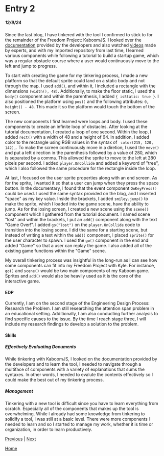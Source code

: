 # Entry 2
##### 12/9/24

Since the last blog, I have tinkered with the tool I confirmed to stick to for the remainder of the Freedom Project: KaboomJS. I looked over the [documentation](https://kaboomjs.com/) provided by the developers and also watched [videos](https://www.youtube.com/watch?v=iRXI6ThRJvM&list=PLNwtXgWIx3rgk68WwrykC7BIJ50kT6ZpS) made by experts, and with my imported repository from last time, I learned various components while following a tutorial to build a startup game, which was a regular obstacle course where a user would continuously move to the left and jump to progress.

To start with creating the game for my tinkering process, I made a new platform so that the default sprite could land on a static body and not through the map. I used `add()`, and within it, I included a rectangle with the  dimensions `(width(), 48)`. Additionally, to make the floor static, I used the `body()` component and within the parenthesis, I added `{ isStatic: true }`. I also positioned the platform using `pos()` and the following attributes: `0, height() - 48`. This made it so the platform would touch the bottom of the screen.

The new components I first learned were loops and body. I used these components to create an infinite loop of obstacles. After looking at the tutorial documentation, I created a loop of one second. Within the loop, I added `rect()` with a width of 48 and a height of 64. In addition, I added color to the rectangle using RGB values in the syntax of ` color(215, 120, 142),`. To make the screen continuously move in a diretion, I used the `move()` and put a left direction in the parenthesis followed by a value of 280, which is separated by a comma. This allowed the sprite to move to the left at 280 pixels per second. I added `player.OnCollide` and added a keyword of "tree", which I also followed the same procedure for the rectangle inside the loop.

At last, I focused on the user sprite properties along with an end screen. As for the sprite, I wanted it so that a user can jump when they press the space button. In the documentary, I found that the event component `OnKeyPress()` could be used. I used the same syntax provided on the blog, and I inserted "space" as my key value. Inside the brackets, I added `smiley.jump()` to make the sprite, which I loaded into the game scene, have the ability to jump. As for the losing screen, I created a new scene using the `scene()` component which I gathered from the tutorial document. I named scene "lost" and within the brackets, I put an `add()` component along with the text "Game Over!". I added `go("lost")` on the `player.OnCollide` code to transition into the losing scene. I did the same for a starting scene, but instead of writing a text within the `add()` component, I placed `sprite()` for the user character to spawn. I used the `go()` component in the end and added "Game" so that a user can replay the game. I also added all of the existing game functions within the "Game" scene.


My overall tinkering process was insightful in the long-run as I can see how some components can fit into my Freedom Project with Kyle. For instance, `go()` and `scene()` would be two main components of my Kaboom game. Sprites and `add()` would also be heavily used as it is the core of the interactive game.


#### EDP
Currently, I am on the second stage of the Engineering Design Process: Research the Problem. I am still researching the attention span problem in an educational setting. Additionally, I am also conducting further analysis to find specific causes to the issue. By the time I reach stage three, I will include my research findings to develop a solution to the problem.

#### Skills
##### Effectively Evaluating Documents
While tinkering with KaboomJS, I looked on the documentation provided by the developers and to learn the tool, I needed to navigate through a multiface of components with a variety of explanations that sums the syntaxes. In other words, I needed to evalute the contents effectively so I could make the best out of my tinkering process.

##### Management
Tinkering with a new tool is difficult since you have to learn everything from scratch. Especially all of the components that makes up the tool is overwhelming. While I already had some knowledge from tinkering to solidify a tool, I was still at a basic level. There were more components I needed to learn and so I started to manage my work, whether it is time or organization, in order to learn productively.                   


[Previous](entry01.md) | [Next](entry03.md)

[Home](../README.md)
